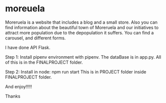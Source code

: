 # moreuela

Moreruela is a website that includes a blog and a small store. Also you can find information
about the beautiful town of Moreruela and our initiatives to attract more population due to 
the depopulation it suffers. You can find a carousel, and different forms.

I have done API Flask.

Step 1: 
Install pipenv environment with pipenv. 
The dataBase is in app.py.
All of this is in the FINALPROJECT folder.

Step 2: 
Install in node:
npm run start
This is in PROJECT folder inside FINALPROJECT folder. 

And enjoy!!!!!

Thanks 


